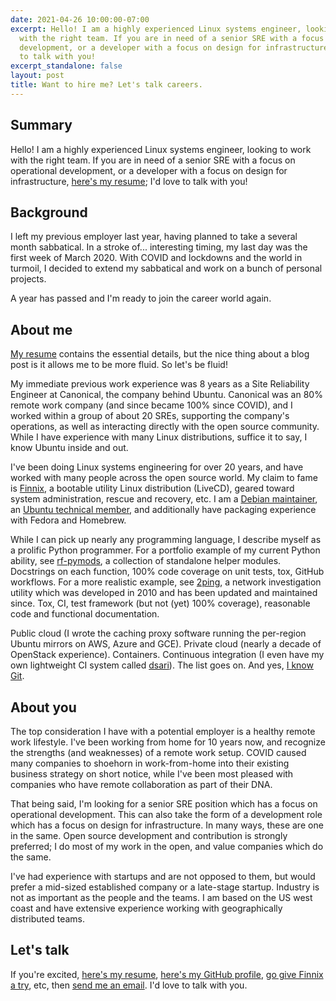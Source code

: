 ```yaml
---
date: 2021-04-26 10:00:00-07:00
excerpt: Hello! I am a highly experienced Linux systems engineer, looking to work
  with the right team. If you are in need of a senior SRE with a focus on operational
  development, or a developer with a focus on design for infrastructure, I'd love
  to talk with you!
excerpt_standalone: false
layout: post
title: Want to hire me? Let's talk careers.
---
```

## Summary

Hello! I am a highly experienced Linux systems engineer, looking to work with the right team. If you are in need of a senior SRE with a focus on operational development, or a developer with a focus on design for infrastructure, [here's my resume](https://www.finnie.org/Ryan-Finnie-resume.pdf); I'd love to talk with you!

## Background

I left my previous employer last year, having planned to take a several month sabbatical. In a stroke of... interesting timing, my last day was the first week of March 2020.  With COVID and lockdowns and the world in turmoil, I decided to extend my sabbatical and work on a bunch of personal projects.

A year has passed and I'm ready to join the career world again.

## About me

[My resume](https://www.finnie.org/Ryan-Finnie-resume.pdf) contains the essential details, but the nice thing about a blog post is it allows me to be more fluid. So let's be fluid!

My immediate previous work experience was 8 years as a Site Reliability Engineer at Canonical, the company behind Ubuntu.  Canonical was an 80% remote work company (and since became 100% since COVID), and I worked within a group of about 20 SREs, supporting the company's operations, as well as interacting directly with the open source community.  While I have experience with many Linux distributions, suffice it to say, I know Ubuntu inside and out.

I've been doing Linux systems engineering for over 20 years, and have worked with many people across the open source world.  My claim to fame is [Finnix](https://www.finnix.org/), a bootable utility Linux distribution (LiveCD), geared toward system administration, rescue and recovery, etc.  I am a [Debian maintainer](https://qa.debian.org/developer.php?email=ryan%40finnie.org), an [Ubuntu technical member](https://launchpad.net/~fo0bar), and additionally have packaging experience with Fedora and Homebrew.

While I can pick up nearly any programming language, I describe myself as a prolific Python programmer.  For a portfolio example of my current Python ability, see [rf-pymods](https://github.com/rfinnie/rf-pymods), a collection of standalone helper modules.  Docstrings on each function, 100% code coverage on unit tests, tox, GitHub workflows.  For a more realistic example, see [2ping](https://github.com/rfinnie/2ping), a network investigation utility which was developed in 2010 and has been updated and maintained since.  Tox, CI, test framework (but not (yet) 100% coverage), reasonable code and functional documentation.

Public cloud (I wrote the caching proxy software running the per-region Ubuntu mirrors on AWS, Azure and GCE). Private cloud (nearly a decade of OpenStack experience). Containers. Continuous integration (I even have my own lightweight CI system called [dsari](https://github.com/rfinnie/dsari)). The list goes on. And yes, [I know Git](https://www.finnie.org/2020/07/14/git-branchbased-contribution-workflow-management/).

## About you

The top consideration I have with a potential employer is a healthy remote work lifestyle.  I've been working from home for 10 years now, and recognize the strengths (and weaknesses) of a remote work setup. COVID caused many companies to shoehorn in work-from-home into their existing business strategy on short notice, while I've been most pleased with companies who have remote collaboration as part of their DNA.

That being said, I'm looking for a senior SRE position which has a focus on operational development.  This can also take the form of a development role which has a focus on design for infrastructure.  In many ways, these are one in the same.  Open source development and contribution is strongly preferred; I do most of my work in the open, and value companies which do the same.

I've had experience with startups and are not opposed to them, but would prefer a mid-sized established company or a late-stage startup.  Industry is not as important as the people and the teams.  I am based on the US west coast and have extensive experience working with geographically distributed teams.

## Let's talk

If you're excited, [here's my resume](https://www.finnie.org/Ryan-Finnie-resume.pdf), [here's my GitHub profile](https://github.com/rfinnie), [go give Finnix a try](https://www.finnix.org/), etc, then [send me an email](mailto:ryan@finnie.org).  I'd love to talk with you.
